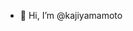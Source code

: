 - 👋 Hi, I’m @kajiyamamoto

<!---
kajiyamamoto/kajiyamamoto is a ✨ special ✨ repository because its `README.md` (this file) appears on your GitHub profile.
You can click the Preview link to take a look at your changes.
--->
